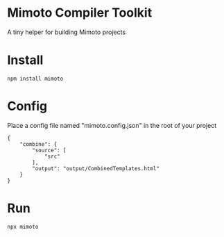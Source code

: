 # Mimoto Compiler Toolkit
A tiny helper for building Mimoto projects

# Install
```
npm install mimoto
```

# Config
Place a config file named "mimoto.config.json" in the root of your project
```
{
    "combine": {
        "source": [
            "src"
        ],
        "output": "output/CombinedTemplates.html"
    }
}
```

# Run
```
npx mimoto
```
